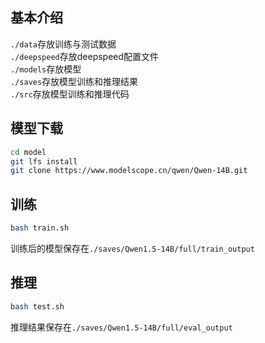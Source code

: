 ## 基本介绍

`./data`存放训练与测试数据  
`./deepspeed`存放deepspeed配置文件  
`./models`存放模型  
`./saves`存放模型训练和推理结果  
`./src`存放模型训练和推理代码  


## 模型下载

```bash
cd model
git lfs install
git clone https://www.modelscope.cn/qwen/Qwen-14B.git
```

## 训练

```bash
bash train.sh
```
训练后的模型保存在`./saves/Qwen1.5-14B/full/train_output`


## 推理

```bash
bash test.sh
```
推理结果保存在`./saves/Qwen1.5-14B/full/eval_output`